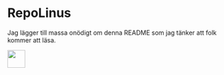 # RepoLinus
Jag lägger till massa onödigt om denna README som jag tänker att folk kommer att läsa. 

<img src="https://media.giphy.com/media/vFKqnCdLPNOKc/giphy.gif" width="40" height="40" />
